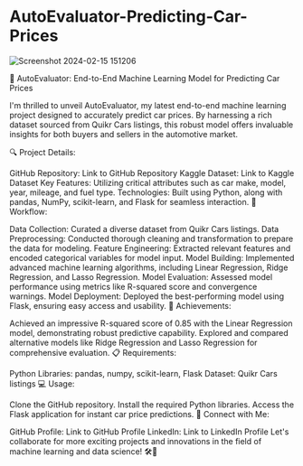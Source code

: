 # AutoEvaluator-Predicting-Car-Prices
![Screenshot 2024-02-15 151206](https://github.com/venkateshneu/AutoEvaluator-Predicting-Car-Prices/assets/141394492/1b72ebda-b78d-472d-a6e0-c7d747078773)

🚗 AutoEvaluator: End-to-End Machine Learning Model for Predicting Car Prices

I'm thrilled to unveil AutoEvaluator, my latest end-to-end machine learning project designed to accurately predict car prices. By harnessing a rich dataset sourced from Quikr Cars listings, this robust model offers invaluable insights for both buyers and sellers in the automotive market.

🔍 Project Details:

GitHub Repository: Link to GitHub Repository
Kaggle Dataset: Link to Kaggle Dataset
Key Features: Utilizing critical attributes such as car make, model, year, mileage, and fuel type.
Technologies: Built using Python, along with pandas, NumPy, scikit-learn, and Flask for seamless interaction.
🔄 Workflow:

Data Collection: Curated a diverse dataset from Quikr Cars listings.
Data Preprocessing: Conducted thorough cleaning and transformation to prepare the data for modeling.
Feature Engineering: Extracted relevant features and encoded categorical variables for model input.
Model Building: Implemented advanced machine learning algorithms, including Linear Regression, Ridge Regression, and Lasso Regression.
Model Evaluation: Assessed model performance using metrics like R-squared score and convergence warnings.
Model Deployment: Deployed the best-performing model using Flask, ensuring easy access and usability.
🌟 Achievements:

Achieved an impressive R-squared score of 0.85 with the Linear Regression model, demonstrating robust predictive capability.
Explored and compared alternative models like Ridge Regression and Lasso Regression for comprehensive evaluation.
📋 Requirements:

Python Libraries: pandas, numpy, scikit-learn, Flask
Dataset: Quikr Cars listings
💻 Usage:

Clone the GitHub repository.
Install the required Python libraries.
Access the Flask application for instant car price predictions.
🚀 Connect with Me:

GitHub Profile: Link to GitHub Profile
LinkedIn: Link to LinkedIn Profile
Let's collaborate for more exciting projects and innovations in the field of machine learning and data science! 🛠️🔬
